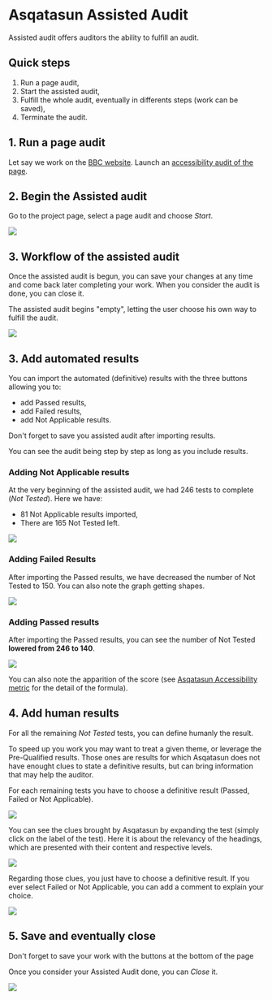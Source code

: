 # Asqatasun Assisted Audit

Assisted audit offers auditors the ability to fulfill an audit. 

## Quick steps

1. Run a page audit,
1. Start the assisted audit,
1. Fulfill the whole audit, eventually in differents steps (work can be saved),
1. Terminate the audit.

## 1. Run a page audit

Let say we work on the [BBC website](http://www.bbc.com/). Launch an 
[accessibility audit of the page](userdoc-page-audit.md).

## 2. Begin the Assisted audit

Go to the project page, select a page audit and choose *Start*.

![](Images/screenshot_20150310_TANAGURU_ASSISTED_AUDIT_step_A.png)

## 3. Workflow of the assisted audit

Once the assisted audit is begun, you can save your changes at any time and come
back later completing your work. When you consider the audit is done, you can close it.

The assisted audit begins "empty", letting the user choose his own way to fulfill
the audit. 

![](Images/screenshot_20150310_TANAGURU_ASSISTED_AUDIT_step_B_empty.png)

## 3. Add automated results

You can import the automated (definitive) results with the three buttons allowing you to:

* add Passed results,
* add Failed results,
* add Not Applicable results.

Don't forget to save you assisted audit after importing results.

You can see the audit being step by step as long as you include results.

### Adding Not Applicable results

At the very beginning of the assisted audit, we had 246 tests to complete (*Not Tested*).
Here we have:

* 81 Not Applicable results imported,
* There are 165 Not Tested left.

![](Images/screenshot_20150310_TANAGURU_ASSISTED_AUDIT_step_C_Results_NA_added.png)

### Adding Failed Results

After importing the Passed results, we have decreased the number of Not Tested to
150. You can also note the graph getting shapes.

![](Images/screenshot_20150310_TANAGURU_ASSISTED_AUDIT_step_D_Results_Failed_added.png)

### Adding Passed results

After importing the Passed results, you can see the number of Not Tested 
**lowered from 246 to 140**.

![](Images/screenshot_20150310_TANAGURU_ASSISTED_AUDIT_step_E_Results_Passed_added.png)

You can also note the apparition of the score (see [Asqatasun Accessibility metric](userdoc-accessibility-metrics.md)
for the detail of the formula).

## 4. Add human results

For all the remaining *Not Tested* tests, you can define humanly the result.

To speed up you work you may want to treat a given theme, or leverage the Pre-Qualified
results. Those ones are results for which Asqatasun does not have enought clues to state
a definitive results, but can bring information that may help the auditor.

For each remaining tests you have to choose a definitive result (Passed, Failed 
or Not Applicable).

![](Images/screenshot_20150310_TANAGURU_ASSISTED_AUDIT_step_F_override0.png)

You can see the clues brought by Asqatasun by expanding the test (simply click on 
the label of the test). Here it is about the relevancy of the headings, which are
presented with their content and respective levels.

![](Images/screenshot_20150310_TANAGURU_ASSISTED_AUDIT_step_G_override1.png)

Regarding those clues, you just have to choose a definitive result. If you ever
select Failed or Not Applicable, you can add a comment to explain your choice.

![](Images/screenshot_20150310_TANAGURU_ASSISTED_AUDIT_step_H_override_comment.png)

## 5. Save and eventually close

Don't forget to save your work with the buttons at the bottom of the page

Once you consider your Assisted Audit done, you can *Close* it.

![](Images/screenshot_20150310_TANAGURU_ASSISTED_AUDIT_step_I_buttons_save_close.png)
